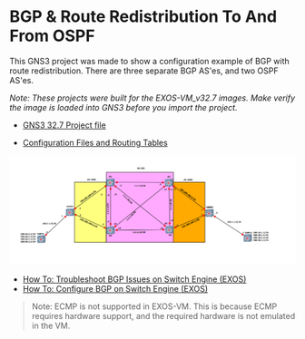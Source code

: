 # BGP & Route Redistribution To And From OSPF

This GNS3 project was made to show a configuration example of BGP with route redistribution.  There are three separate BGP AS'es, and two OSPF AS'es.

*Note: These projects were built for the EXOS-VM_v32.7 images. Make verify the image is loaded into GNS3 before you import the project.*

* [GNS3 32.7 Project file](https://github.com/stewilliams-extr/Virtual_EXOS/raw/refs/heads/master/gns3_projects/BGP/BGP_32.7.2.gns3project)

* [Configuration Files and Routing Tables](Configurations)
  
<img src="screenshot.png">

* [How To: Troubleshoot BGP Issues on Switch Engine (EXOS)](https://extreme-networks.my.site.com/ExtrArticleDetail?an=000078327)
* [How To: Configure BGP on Switch Engine (EXOS)](https://extreme-networks.my.site.com/ExtrArticleDetail?an=000122408)
>Note: ECMP is not supported in EXOS-VM. This is because ECMP requires hardware support, and the required hardware is not emulated in the VM.
